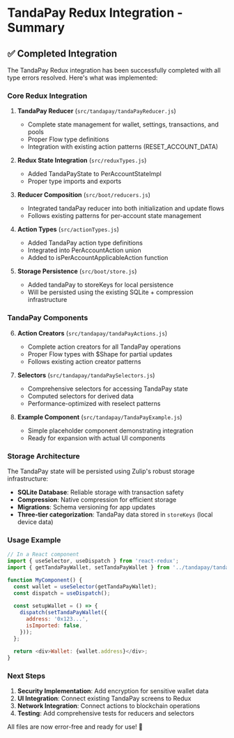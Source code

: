 # TandaPay Redux Integration - Summary

## ✅ Completed Integration

The TandaPay Redux integration has been successfully completed with all type errors resolved. Here's what was implemented:

### Core Redux Integration

1. **TandaPay Reducer** (`src/tandapay/tandaPayReducer.js`)
   - Complete state management for wallet, settings, transactions, and pools
   - Proper Flow type definitions
   - Integration with existing action patterns (RESET_ACCOUNT_DATA)

2. **Redux State Integration** (`src/reduxTypes.js`)
   - Added TandaPayState to PerAccountStateImpl
   - Proper type imports and exports

3. **Reducer Composition** (`src/boot/reducers.js`)
   - Integrated tandaPay reducer into both initialization and update flows
   - Follows existing patterns for per-account state management

4. **Action Types** (`src/actionTypes.js`)
   - Added TandaPay action type definitions
   - Integrated into PerAccountAction union
   - Added to isPerAccountApplicableAction function

5. **Storage Persistence** (`src/boot/store.js`)
   - Added tandaPay to storeKeys for local persistence
   - Will be persisted using the existing SQLite + compression infrastructure

### TandaPay Components

6. **Action Creators** (`src/tandapay/tandaPayActions.js`)
   - Complete action creators for all TandaPay operations
   - Proper Flow types with $Shape for partial updates
   - Follows existing action creator patterns

7. **Selectors** (`src/tandapay/tandaPaySelectors.js`)
   - Comprehensive selectors for accessing TandaPay state
   - Computed selectors for derived data
   - Performance-optimized with reselect patterns

8. **Example Component** (`src/tandapay/TandaPayExample.js`)
   - Simple placeholder component demonstrating integration
   - Ready for expansion with actual UI components

### Storage Architecture

The TandaPay state will be persisted using Zulip's robust storage infrastructure:
- **SQLite Database**: Reliable storage with transaction safety
- **Compression**: Native compression for efficient storage
- **Migrations**: Schema versioning for app updates
- **Three-tier categorization**: TandaPay data stored in `storeKeys` (local device data)

### Usage Example

```javascript
// In a React component
import { useSelector, useDispatch } from 'react-redux';
import { getTandaPayWallet, setTandaPayWallet } from '../tandapay/tandaPaySelectors';

function MyComponent() {
  const wallet = useSelector(getTandaPayWallet);
  const dispatch = useDispatch();
  
  const setupWallet = () => {
    dispatch(setTandaPayWallet({
      address: '0x123...',
      isImported: false,
    }));
  };
  
  return <div>Wallet: {wallet.address}</div>;
}
```

### Next Steps

1. **Security Implementation**: Add encryption for sensitive wallet data
2. **UI Integration**: Connect existing TandaPay screens to Redux
3. **Network Integration**: Connect actions to blockchain operations
4. **Testing**: Add comprehensive tests for reducers and selectors

All files are now error-free and ready for use! 🎉
